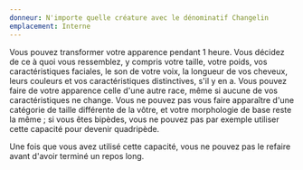```yaml
---
donneur: N'importe quelle créature avec le dénominatif Changelin
emplacement: Interne
---
```

Vous pouvez transformer votre apparence pendant 1 heure. Vous décidez de ce à quoi vous ressemblez, y compris votre taille, votre poids, vos caractéristiques faciales, le son de votre voix, la longueur de vos cheveux, leurs couleurs et vos caractéristiques distinctives, s'il y en a. Vous pouvez faire de votre apparence celle d'une autre race, même si aucune de vos caractéristiques ne change. Vous ne pouvez pas vous faire apparaître d'une catégorie de taille différente de la vôtre, et votre morphologie de base reste la même ; si vous êtes bipèdes, vous ne pouvez pas par exemple utiliser cette capacité pour devenir quadripède. 

Une fois que vous avez utilisé cette capacité, vous ne pouvez pas le refaire avant d'avoir terminé un repos long.